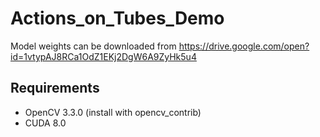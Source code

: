 # Actions_on_Tubes_Demo

Model weights can be downloaded from https://drive.google.com/open?id=1vtypAJ8RCa1OdZ1EKj2DgW6A9ZyHk5u4

## Requirements
- OpenCV 3.3.0 (install with opencv_contrib)
- CUDA 8.0

